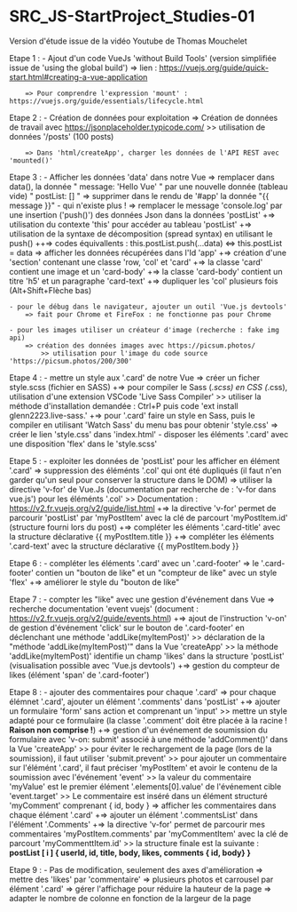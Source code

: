 # SRC_JS-StartProject_Studies-01
Version d'étude issue de la vidéo Youtube de Thomas Mouchelet

Etape 1 :
    - Ajout d'un code VueJs 'without Build Tools' (version simplifiée issue de 'using the global build')
        => lien : https://vuejs.org/guide/quick-start.html#creating-a-vue-application

        => Pour comprendre l'expression 'mount' : https://vuejs.org/guide/essentials/lifecycle.html

Etape 2 :
    - Création de données pour exploitation
        => Création de données de travail avec https://jsonplaceholder.typicode.com/
            >> utilisation de données '/posts' (100 posts)
        
        => Dans 'html/createApp', charger les données de l'API REST avec 'mounted()'

Etape 3 :
    - Afficher les données 'data' dans notre Vue
        => remplacer dans data(), la donnée " message: 'Hello Vue' " par une nouvelle donnée (tableau vide) " postList: [] "
        => supprimer dans le rendu de '#app' la donnée "{{ message }}" - qui n'existe plus !
        => remplacer le message 'console.log' par une insertion ('push()') des données Json dans la données 'postList'
            +=> utilisation du contexte 'this' pour accéder au tableau 'postList'
            +=> utilisation de la syntaxe de décomposition (spread syntax) en utilisant le push()
                    ++=> codes équivallents : this.postList.push(...data) <=> this.postList = data
        => afficher les données récupérées dans l'Id 'app'
            +=> création d'une 'section' contenant une classe 'row, 'col' et 'card'
            +=> la classe 'card' contient une image et un 'card-body'
            +=> la classe 'card-body' contient un titre 'h5' et un paragraphe 'card-text'
            +=> dupliquer les 'col' plusieurs fois (Alt+Shift+Flèche bas)
        
    - pour le débug dans le navigateur, ajouter un outil 'Vue.js devtools'
        => fait pour Chrome et FireFox : ne fonctionne pas pour Chrome

    - pour les images utiliser un créateur d'image (recherche : fake img api)
        => création des données images avec https://picsum.photos/
            >> utilisation pour l'image du code source 'https://picsum.photos/200/300'

Etape 4 :
    - mettre un style aux '.card' de notre Vue
        => créer un ficher style.scss (fichier en SASS)
            +=> pour compiler le Sass (*.scss) en CSS (*.css), utilisation d'une extension VSCode 'Live Sass Compiler'
                >> utiliser la méthode d'installation demandée : Ctrl+P puis code 'ext install glenn2223.live-sass.'
            +=> pour '.card' faire un style en Sass, puis le compiler en utilisant 'Watch Sass' du menu bas pour obtenir 'style.css'
        => créer le lien 'style.css' dans 'index.html'
    - disposer les éléments '.card' avec une disposition 'flex' dans le 'style.scss'

Etape 5 :
    - exploiter les données de 'postList' pour les afficher en élément '.card'
        => suppression des éléménts '.col' qui ont été dupliqués (il faut n'en garder qu'un seul pour conserver la structure dans le DOM)
        => utiliser la directive 'v-for' de Vue.Js (documentation par recherche de : 'v-for dans vue.js') pour les éléménts '.col'
            >> Documentation : https://v2.fr.vuejs.org/v2/guide/list.html
            +=> la directive 'v-for' permet de parcourir 'postList' par 'myPostItem' avec la clé de parcourt 'myPostItem.id' (structure fourni lors du post)
            +=> compléter les éléments '.card-title' avec la structure déclarative {{ myPostItem.title }}
            +=> compléter les éléments '.card-text' avec la structure déclarative {{ myPostItem.body }}

Etape 6 :
    - compléter les éléments '.card' avec un '.card-footer'
        => le '.card-footer' contien un "bouton de like" et un "compteur de like" avec un style 'flex'
            +=> améliorer le style du "bouton de like"

Etape 7 :
    - compter les "like" avec une gestion d'événement dans Vue
        => recherche documentation 'event vuejs' (document : https://v2.fr.vuejs.org/v2/guide/events.html)
            +=> ajout de l'instruction 'v-on' de gestion d'événement 'click' sur le bouton de '.card-footer' en déclenchant une méthode 'addLike(myItemPost)'
                >> déclaration de la "méthode 'addLike(myItemPost)'" dans la Vue 'createApp'
                >> la méthode 'addLike(myItemPost)' identifie un champ 'likes' dans la structure 'postList' (visualisation possible avec 'Vue.js devtools')
            +=> gestion du compteur de likes (élément 'span' de '.card-footer')

Etape 8 :
    - ajouter des commentaires pour chaque '.card'
        => pour chaque élémnet '.card', ajouter un élément '.comments' dans 'postList'
            +=> ajouter un formulaire 'form' sans action et comprenant un 'input'
                >> mettre un style adapté pour ce formulaire (la classe '.comment' doit être placée à la racine ! **Raison non comprise !**)
            +=> gestion d'un événement de soumission du formulaire avec 'v-on: submit' associé à une méthode 'addComment()' dans la Vue 'createApp'
                >> pour éviter le rechargement de la page (lors de la soumission), il faut utiliser 'submit.prevent'
                >> pour ajouter un commentaire sur l'élémént '.card', il faut préciser 'myPostItem' et avoir le contenu de la soumission avec l'événement 'event'
                >> la valeur du commentaire 'myValue' est le premier élément '.elements[0].value' de l'événement cible 'event.target'
                >> Le commentaire est inséré dans un élément structuré 'myComment' comprenant { id, body } 
        => afficher les commentaires dans chaque élément '.card'
            +=> ajouter un élément '.commentsList' dans l'élément '.Comments'
            +=> la directive 'v-for' permet de parcourir mes commentaires 'myPostItem.comments' par 'myCommentItem' avec la clé de parcourt 'myCommenttItem.id'
                >> la structure finale est la suivante : **postList [ i ] { userId, id, title, body, likes, comments { id, body} }**

Etape 9 :
    - Pas de modification, seulement des axes d'amélioration
        => mettre des 'likes' par 'commentaire'
        => plusieurs photos et carrousel par élément '.card'
        => gérer l'affichage pour réduire la hauteur de la page
        => adapter le nombre de colonne en fonction de la largeur de la page
        